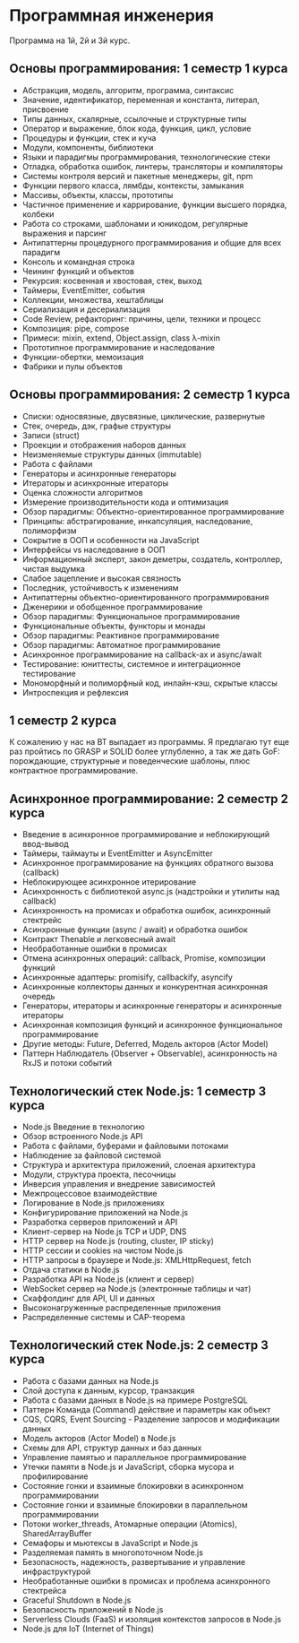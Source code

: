 # Программная инженерия

Программа на 1й, 2й и 3й курс.

## Основы программирования: 1 семестр 1 курса

- Абстракция, модель, алгоритм, программа, синтаксис
- Значение, идентификатор, переменная и константа, литерал, присвоение
- Типы данных, скалярные, ссылочные и структурные типы
- Оператор и выражение, блок кода, функция, цикл, условие
- Процедуры и функции, стек и куча
- Модули, компоненты, библиотеки
- Языки и парадигмы программирования, технологические стеки
- Отладка, обработка ошибок, линтеры, трансляторы и компиляторы
- Системы контроля версий и пакетные менеджеры, git, npm
- Функции первого класса, лямбды, контексты, замыкания
- Массивы, объекты, классы, прототипы
- Частичное применение и каррирование, функции высшего порядка, колбеки
- Работа со строками, шаблонами и юникодом, регулярные выражения и парсинг
- Антипаттерны процедурного программирования и общие для всех парадигм
- Консоль и командная строка
- Чеининг функций и объектов
- Рекурсия: косвенная и хвостовая, стек, выход
- Таймеры, EventEmitter, события
- Коллекции, множества, хештаблицы
- Сериализация и десериализация
- Code Review, рефакторинг: причины, цели, техники и процесс
- Композиция: pipe, compose
- Примеси: mixin, extend, Object.assign, class λ-mixin
- Прототипное программирование и наследование
- Функции-обертки, мемоизация
- Фабрики и пулы объектов

## Основы программирования: 2 семестр 1 курса

- Списки: односвязные, двусвязные, циклические, развернутые
- Стек, очередь, дэк, графые структуры
- Записи (struct)
- Проекции и отображения наборов данных
- Неизменяемые структуры данных (immutable)
- Работа с файлами
- Генераторы и асинхронные генераторы
- Итераторы и асинхронные итераторы
- Оценка сложности алгоритмов
- Измерение производительности кода и оптимизация
- Обзор парадигмы: Объектно-ориентированное программирование
- Принципы: абстрагирование, инкапсуляция, наследование, полиморфизм
- Сокрытие в ООП и особенности на JavaScript
- Интерфейсы vs наследование в ООП
- Информационный эксперт, закон деметры, создатель, контроллер, чистая выдумка
- Слабое зацепление и высокая связность
- Последник, устойчивость к изменениям
- Антипаттерны объектно-ориентированного программирования
- Дженерики и обобщенное программирование
- Обзор парадигмы: Функциональное программирование
- Функциональные объекты, функторы и монады
- Обзор парадигмы: Реактивное программирование
- Обзор парадигмы: Автоматное программирование
- Асинхронное программирование на callback-ах и async/await
- Тестирование: юниттесты, системное и интеграционное тестирование
- Мономорфный и полиморфный код, инлайн-кэш, скрытые классы
- Интроспекция и рефлексия

## 1 семестр 2 курса

К сожалению у нас на ВТ выпадает из программы.
Я предлагаю тут еще раз пройтись по GRASP и SOLID более углубленно, а так же
дать GoF: порождающие, структурные и поведенческие шаблоны, плюс контрактное
программирование.

## Асинхронное программирование: 2 семестр 2 курса

- Введение в асинхронное программирование и неблокирующий ввод-вывод
- Таймеры, таймауты и EventEmitter и AsyncEmitter
- Асинхронное программирование на функциях обратного вызова (callback)
- Неблокирующее асинхронное итерирование
- Асинхронность с библиотекой async.js (надстройки и утилиты над callback)
- Асинхронность на промисах и обработка ошибок, асинхронный стектрейс
- Асинхронные функции (async / await) и обработка ошибок
- Контракт Thenable и легковесный await
- Необработанные ошибки в промисах
- Отмена асинхронных операций: callback, Promise, композиции функций
- Асинхронные адаптеры: promisify, callbackify, asyncify
- Асинхронные коллекторы данных и конкурентная асинхронная очередь
- Генераторы, итераторы и асинхронные генераторы и асинхронные итераторы
- Асинхронная композиция функций и асинхронное функциональное программирование
- Другие методы: Future, Deferred, Модель акторов (Actor Model)
- Паттерн Наблюдатель (Observer + Observable), асинхронность на RxJS и потоки событий

## Технологический стек Node.js: 1 семестр 3 курса

- Node.js Введение в технологию
- Обзор встроенного Node.js API
- Работа с файлами, буферами и файловыми потоками
- Наблюдение за файловой системой
- Структура и архитектура приложений, слоеная архитектура
- Модули, структура проекта, песочницы
- Инверсия управления и внедрение зависимостей
- Межпроцессовое взаимодействие
- Логирование в Node.js приложениях
- Конфигурирование приложений на Node.js
- Разработка серверов приложений и API
- Клиент-сервер на Node.js TCP и UDP, DNS
- HTTP сервер на Node.js (routing, cluster, IP sticky)
- HTTP сессии и cookies на чистом Node.js
- HTTP запросы в браузере и Node.js: XMLHttpRequest, fetch
- Отдача статики в Node.js
- Разработка API на Node.js (клиент и сервер)
- WebSocket сервер на Node.js (электронные таблицы и чат)
- Скаффолдинг для API, UI и данных
- Высоконагруженные распределенные приложения
- Распределенные системы и CAP-теорема

## Технологический стек Node.js: 2 семестр 3 курса

- Работа с базами данных на Node.js
- Слой доступа к данным, курсор, транзакция
- Работа с базами данных в Node.js на примере PostgreSQL
- Паттерн Команда (Command) действие и параметры как объект
- CQS, CQRS, Event Sourcing - Разделение запросов и модификации данных
- Модель акторов (Actor Model) в Node.js
- Схемы для API, структур данных и баз данных
- Управление памятью и параллельное программирование
- Утечки памяти в Node.js и JavaScript, сборка мусора и профилирование
- Состояние гонки и взаимные блокировки в асинхронном программировании
- Состояние гонки и взаимные блокировки в параллельном программировании
- Потоки worker_threads, Атомарные операции (Atomics), SharedArrayBuffer
- Семафоры и мьютексы в JavaScript и Node.js
- Разделяемая память в многопоточном Node.js
- Безопасность, надежность, развертывание и управление инфраструктурой
- Необработанные ошибки в промисах и проблема асинхронного стектрейса
- Graceful Shutdown в Node.js
- Безопасность приложений в Node.js
- Serverless Clouds (FaaS) и изоляция контекстов запросов в Node.js
- Node.js для IoT (Internet of Things)
